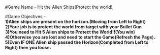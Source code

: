 #Game Name - Hit the Alien Ships(Protect the world)

#Game Objectives -\
**1)Alien ships are present on the horizon.(Moving from Left to Right)** \
**2)Your job is to protect the world from target with your Bullet Gun** \
**3)You need to Hit 5 Alien ships to Protect the World!!(You win)**\
**4)Otherwise you are lost and need to start the Game(Refresh the Page).**\
**5)Even IF ONE Alien ship passed the Horizon(Completed from Left to Right) then you loose.**
